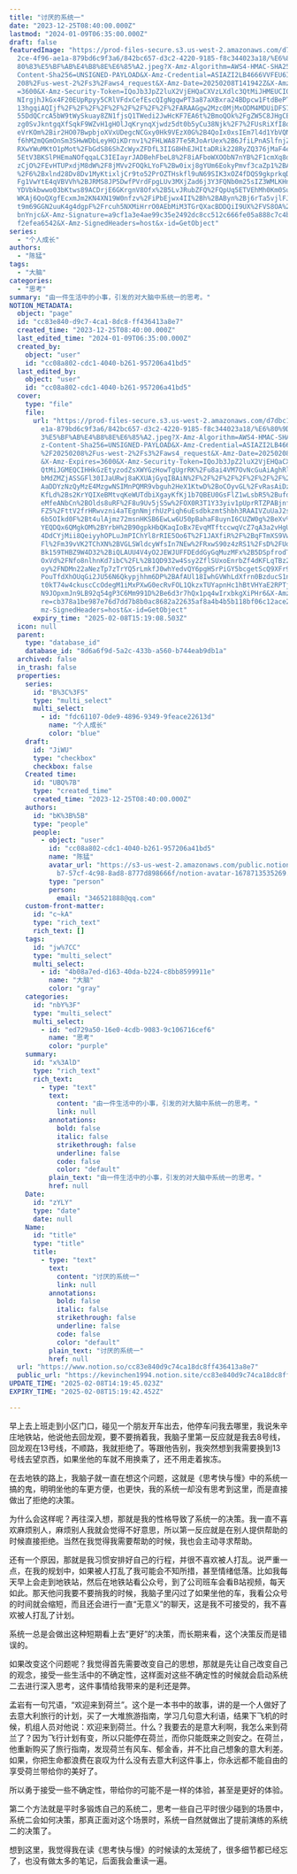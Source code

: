 ```yaml
---
title: "讨厌的系统一"
date: "2023-12-25T08:40:00.000Z"
lastmod: "2024-01-09T06:35:00.000Z"
draft: false
featuredImage: "https://prod-files-secure.s3.us-west-2.amazonaws.com/d7dbc101-8\
  2ce-4f96-ae1a-879bd6c9f3a6/842bc657-d3c2-4220-9185-f8c344023a18/%E6%80%9D%E8%\
  80%83%E5%BF%AB%E4%B8%8E%E6%85%A2.jpeg?X-Amz-Algorithm=AWS4-HMAC-SHA256&X-Amz-\
  Content-Sha256=UNSIGNED-PAYLOAD&X-Amz-Credential=ASIAZI2LB4666VVFEU6I%2F20250\
  208%2Fus-west-2%2Fs3%2Faws4_request&X-Amz-Date=20250208T141942Z&X-Amz-Expires\
  =3600&X-Amz-Security-Token=IQoJb3JpZ2luX2VjEHQaCXVzLXdlc3QtMiJHMEUCIQChQmwJtu\
  NIrgjhJkGx4F20EUpRpyy5CRlVFdxCefEscQIgNgqwPT3a87aXBxra24BDpcw1FtdBePThk7PSP9A\
  13hgqiAQIjf%2F%2F%2F%2F%2F%2F%2F%2F%2F%2FARAAGgw2Mzc0MjMxODM4MDUiDFS7ffdQE5CD\
  55DdQCrcA5bW9tWySkuay8ZN1fjsQ1TWedi2JwHcKF7EA6t%2BmoQOk%2FgZW5C8JHgCEIHCUndkk\
  zg0SvJkntgqXfSqkF9WZvH1gHOlJqKrynqXjwdz5dt0b5yCu38Njk%2F7%2FUsRiXfI8qSWZTkIg9\
  eVrKOm%2Bir2HO07BwpbjoXVxUDegcNCGxy0Hk9VEzX0G%2B4QoIx0xsIEm7l4d1YbVQNVd7wS8nN\
  f6hM2mQGmOnSm3SHwWDbLeyHOiKDrnv1%2FHLWA87Te5RJoArUex%2B6JfiLPnASlfnjZD4j2YKrg\
  RXwYWuMKtO1pMot%2FbGdS86ShZcWyxZFDfL3IIG8HhEJHItaDRik228RyZQ376jMaF4eSy4HDXPu\
  5EtV3BKSlPHEmaNOfqqaLC3IEIayrJADBehFbeL8%2F8iAFboWXOObN7nYB%2F1cmXq8dryJWWUoX\
  zCjO%2FEvHTUPxdjM8dW%2F8jMVv2FOQkLYoF%2Bw0ixj8gYUm6EokyPmvf3caZp1%2BAiY96WSys\
  %2F6%2Bxlnd28Dv8Dv1MyKtixljCr9to52PrOZTHskfl9uN69SIK3xOZ4fDQS9gkprkqDftZDJ5Pn\
  Fg1VwYtE4qVBVVh%2BJRMS8JP5DwfPVrdFpgLUv3MXjZad6j3Y3FQNb0m25sIZ3WMLKHnb0GOqUBN\
  YDVbkbwwo03bKtws89ACDrjE6GKrgnV8Ofx%2B5LvJRubZFQ%2FQpUq5ETVEhMh0Km0SuevgC14eU\
  WKAj6QoQXgfEcxmJm2KN4XN19W0nfzv%2FiPbEjwx4II%2Bh%2BAByn%2Bj6rTa5vjlFJrDFfXt5Z\
  t9m69GGN2uuK4g4dgpF%2Frcuh5NXMiHrrO0AEbMiM3TGrQXacBDDQiI9UX%2FVS8OA%2FcS6pwpX\
  bnYnjc&X-Amz-Signature=a9cf1a3e4ae99c35e2492dc8cc512c666fe05a888c7c4bf0cd94ff\
  f2efea6542&X-Amz-SignedHeaders=host&x-id=GetObject"
series:
  - "个人成长"
authors:
  - "陈猛"
tags:
  - "大脑"
categories:
  - "思考"
summary: "由一件生活中的小事，引发的对大脑中系统一的思考。"
NOTION_METADATA:
  object: "page"
  id: "cc83e840-d9c7-4ca1-8dc8-ff436413a8e7"
  created_time: "2023-12-25T08:40:00.000Z"
  last_edited_time: "2024-01-09T06:35:00.000Z"
  created_by:
    object: "user"
    id: "cc08a802-cdc1-4040-b261-957206a41bd5"
  last_edited_by:
    object: "user"
    id: "cc08a802-cdc1-4040-b261-957206a41bd5"
  cover:
    type: "file"
    file:
      url: "https://prod-files-secure.s3.us-west-2.amazonaws.com/d7dbc101-82ce-4f96-a\
        e1a-879bd6c9f3a6/842bc657-d3c2-4220-9185-f8c344023a18/%E6%80%9D%E8%80%8\
        3%E5%BF%AB%E4%B8%8E%E6%85%A2.jpeg?X-Amz-Algorithm=AWS4-HMAC-SHA256&X-Am\
        z-Content-Sha256=UNSIGNED-PAYLOAD&X-Amz-Credential=ASIAZI2LB466RVCQ7IUU\
        %2F20250208%2Fus-west-2%2Fs3%2Faws4_request&X-Amz-Date=20250208T141908Z\
        &X-Amz-Expires=3600&X-Amz-Security-Token=IQoJb3JpZ2luX2VjEHQaCXVzLXdlc3\
        QtMiJGMEQCIHHkGzEtyzodZsXWYGzHowTgUgrRK%2Fu8ai4VM7OvNcGuAiAghRlHzGJZtm7\
        bMdZMZjASSGFl30IJaURwj8aKXUAjGyqIBAiN%2F%2F%2F%2F%2F%2F%2F%2F%2F%2F8BEA\
        AaDDYzNzQyMzE4MzgwNSIMnPQMR9vbguh2HeX1KtwD%2BoCOyvGL%2FvRasAiDz%2F6Sv9o\
        KfLd%2Bs2KrYQIXeBMtvqKeWUTdbiXgayKfKj1b7QBEU0GsFlZ1wLsbR5%2Bufd840pdBIV\
        eMfeANbCn%2BOlds8uRF%2F8u9Uv5jS5w%2FOX0R3T1Y33yiv1pUprRTZPABjnfJNEpW70M\
        FZ5%2FttV2frHRwvzni4aTEgnNmjrhUzPiqh6uEsdbkzmtShbh3RAAIVZuUaJ2skeH5iane\
        6b5OIkd0F%2Bt4ulAjmz72msnHKSB6EwLw6U50pBahaF8uynI6CUZW0g%2BeXv%2Be5rWsd\
        YEQDQx6QMgkOM%2BYrbH%2B90gpkHbQKaqIoBx7EvqMTftccwqVcZ7qA3a2vHgUn9A%2FZT\
        4DdCYjMii8QeiyyhOPLuJmPIChYl8rRIE5Oo6T%2F1JAXfiR%2F%2BqFTmXS9VwK%2B6Y%2\
        Fl%2Fm39vVK2TChXN%2BVGLSWldcyWfsIn7NEw%2FRxwS90z4zRS1%2FsD%2FUqAu2SOt%2\
        Bk159THBZ9W4D32%2BiQLAUU4V4yO2JEWJUFFDEddGyGqMuzMFx%2B5DSpfrodTNQ1md7Is\
        OxVd%2FNfo8nlhnKd7ibC%2FL%2B1QD932w4Ssy2ZflSUxoEnrbZf4dKFLqTBz2M6lDlMZS\
        oy%2FNDMn22aNezTp7zTrYQ5rLmkfJ0whYedvQY6pgHSrPiGY5bcgetScQ9XFr9DmhHbHcq\
        PouTfdXhOUqGi2JU56N6Qkypjhhm6DP%2BAfAUl18IwhGVWhLdXfrn0BzducS1n%2BLN8ZI\
        t0kT74w4ckuscCcOdegM1iMxPXwG0ecRvFOL1QkzxTUYapnHc1hBtVHYaE2RPTjId6xtsBx\
        N9JOpxmJn9LB92q54gP3C6Mm991D%2Be6d3r7hQx1pq4wIrxbkgXiPHr6&X-Amz-Signatu\
        re=cb378a1be987e76d7dd7b8b0ac8682a22635af8a4b4b5b118bf06c12ace212df&X-A\
        mz-SignedHeaders=host&x-id=GetObject"
      expiry_time: "2025-02-08T15:19:08.503Z"
  icon: null
  parent:
    type: "database_id"
    database_id: "8d6a6f9d-5a2c-433b-a560-b744eab9db1a"
  archived: false
  in_trash: false
  properties:
    series:
      id: "B%3C%3FS"
      type: "multi_select"
      multi_select:
        - id: "fdc61107-0de9-4896-9349-9feace22613d"
          name: "个人成长"
          color: "blue"
    draft:
      id: "JiWU"
      type: "checkbox"
      checkbox: false
    Created time:
      id: "UBQ%7B"
      type: "created_time"
      created_time: "2023-12-25T08:40:00.000Z"
    authors:
      id: "bK%3B%5B"
      type: "people"
      people:
        - object: "user"
          id: "cc08a802-cdc1-4040-b261-957206a41bd5"
          name: "陈猛"
          avatar_url: "https://s3-us-west-2.amazonaws.com/public.notion-static.com/775523\
            b7-57cf-4c98-8ad8-8777d898666f/notion-avatar-1678713535269.png"
          type: "person"
          person:
            email: "346521888@qq.com"
    custom-front-matter:
      id: "c~kA"
      type: "rich_text"
      rich_text: []
    tags:
      id: "jw%7CC"
      type: "multi_select"
      multi_select:
        - id: "4b08a7ed-d163-40da-b224-c8bb8599911e"
          name: "大脑"
          color: "gray"
    categories:
      id: "nbY%3F"
      type: "multi_select"
      multi_select:
        - id: "ed729a50-16e0-4cdb-9083-9c106716cef6"
          name: "思考"
          color: "purple"
    summary:
      id: "x%3AlD"
      type: "rich_text"
      rich_text:
        - type: "text"
          text:
            content: "由一件生活中的小事，引发的对大脑中系统一的思考。"
            link: null
          annotations:
            bold: false
            italic: false
            strikethrough: false
            underline: false
            code: false
            color: "default"
          plain_text: "由一件生活中的小事，引发的对大脑中系统一的思考。"
          href: null
    Date:
      id: "zYLY"
      type: "date"
      date: null
    Name:
      id: "title"
      type: "title"
      title:
        - type: "text"
          text:
            content: "讨厌的系统一"
            link: null
          annotations:
            bold: false
            italic: false
            strikethrough: false
            underline: false
            code: false
            color: "default"
          plain_text: "讨厌的系统一"
          href: null
  url: "https://www.notion.so/cc83e840d9c74ca18dc8ff436413a8e7"
  public_url: "https://kevinchen1994.notion.site/cc83e840d9c74ca18dc8ff436413a8e7"
UPDATE_TIME: "2025-02-08T14:19:45.023Z"
EXPIRY_TIME: "2025-02-08T15:19:42.452Z"

---
```

<link rel="stylesheet" href="https://cdn.jsdelivr.net/npm/katex@0.16.2/dist/katex.min.css" integrity="sha384-bYdxxUwYipFNohQlHt0bjN/LCpueqWz13HufFEV1SUatKs1cm4L6fFgCi1jT643X" crossorigin="anonymous">


早上去上班走到小区门口，碰见一个朋友开车出去，他停车问我去哪里，我说朱辛庄地铁站，他说他去回龙观，要不要捎着我，我脑子里第一反应就是我去8号线，回龙观在13号线，不顺路，我就拒绝了。等跟他告别，我突然想到我需要换到13号线去望京西，如果坐他的车就不用换乘了，还不用走着挨冻。


在去地铁的路上，我脑子就一直在想这个问题，这就是《思考快与慢》中的系统一搞的鬼，明明坐他的车更方便，也更快，我的系统一却没有思考到这里，而是直接做出了拒绝的决策。


为什么会这样呢？再往深入想，那就是我的性格导致了系统一的决策。我一直不喜欢麻烦别人，麻烦别人我就会觉得不好意思，所以第一反应就是在别人提供帮助的时候直接拒绝。当然在我觉得我需要帮助的时候，我也会主动寻求帮助。


还有一个原因，那就是我习惯安排好自己的行程，并很不喜欢被人打乱。说严重一点，在我的规划中，如果被人打乱了我可能会不知所措，甚至情绪低落。比如我每天早上会走到地铁站，然后在地铁站看公众号，到了公司班车会看B站视频，每天如此。那天他问我要不要捎我的时候，我脑子里闪过了如果坐他的车，我看公众号的时间就会缩短，而且还会进行一直“无意义”的聊天，这是我不可接受的，我不喜欢被人打乱了计划。


系统一总是会做出这种短期看上去“更好”的决策，而长期来看，这个决策反而是错误的。


如果改变这个问题呢？我觉得首先需要改变自己的思想，那就是先让自己改变自己的观念，接受一些生活中的不确定性，这样面对这些不确定性的时候就会启动系统二去进行深入思考，这件事情给我带来的是利还是弊。


孟岩有一句咒语，“欢迎来到荷兰”。这个是一本书中的故事，讲的是一个人做好了去意大利旅行的计划，买了一大堆旅游指南，学习几句意大利语，结果下飞机的时候，机组人员对他说：欢迎来到荷兰。什么？我要去的是意大利啊，我怎么来到荷兰了？因为飞行计划有变，所以只能停在荷兰，而你只能既来之则安之。在荷兰，他重新购买了旅行指南，发现荷兰有风车、郁金香，并不比自己想象的意大利差。如果，你把生命都浪费在哀叹为什么没有去意大利这件事上，你永远都不能自由的享受荷兰带给你的美好了。


所以勇于接受一些不确定性，带给你的可能不是一样的体验，甚至是更好的体验。


第二个方法就是平时多锻炼自己的系统二，思考一些自己平时很少碰到的场景中，系统二会如何决策，那真正面对这个场景时，系统一自然就做出了提前演练的系统二的决策了。


想到这里，我觉得我在读《思考快与慢》的时候读的太笼统了，很多细节都已经忘了，也没有做太多的笔记，后面我会重读一遍。

